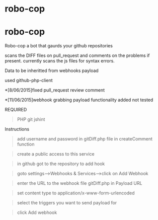 # robo-cop
# robo-cop


Robo-cop a bot that gaurds your github repositories

scans the DIFF files on pull_request and comments on the problems if present.
currently scans the js files for syntax errors.

Data to be inheritted from webhooks payload


used github-php-client

*[8/06/2015]fixed pull_request review comment

*[11/06/2015]webhook grabbing payload functionality added not tested


REQUIRED
>PHP
>git
>jshint


Instructions
>add username and password in gitDiff.php file in createComment function

>create a public access to this service

>in github got to the repository to add hook

>goto settings-->Webhooks & Services-->click on Add Webhook

>enter the URL to the webhook file gitDiff.php in Payload URL

>set content type to application/x-www-form-urlencoded

>select the triggers you want to send payload for

>click Add webhook



